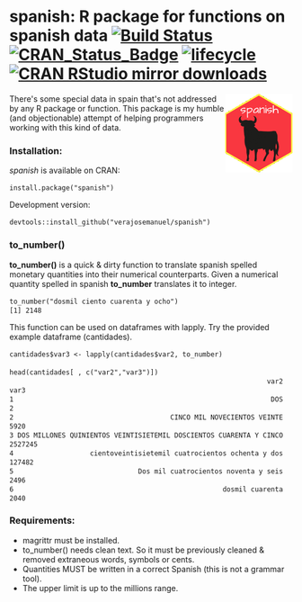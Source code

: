 

# spanish: R package for functions on spanish data [![Build Status](https://travis-ci.org/verajosemanuel/spanish.svg?branch=master)](https://travis-ci.org/verajosemanuel/spanish)  [![CRAN\_Status\_Badge](http://www.r-pkg.org/badges/version/spanish)](http://cran.r-project.org/package=spanish) [![lifecycle](https://img.shields.io/badge/lifecycle-stable-brightgreen.svg)](https://www.tidyverse.org/lifecycle/#stable) [![CRAN RStudio mirror downloads](http://cranlogs.r-pkg.org/badges/spanish)](http://cran.r-project.org/web/packages/spanish/index.html)
<img src="tools/readme/logo.png" align="right" />

There's some special data in spain that's not addressed by any R package or function.
This package is my humble (and objectionable) attempt of helping programmers working with this kind of data.

### Installation: ###

*spanish* is available on CRAN:

```
install.package("spanish")
```

Development version:

```
devtools::install_github("verajosemanuel/spanish")
```

### to_number() ###
**to_number()** is a quick & dirty function to translate spanish spelled monetary quantities into their numerical counterparts.
Given a numerical quantity spelled in spanish **to_number** translates it to integer.

```
to_number("dosmil ciento cuarenta y ocho")
[1] 2148
```
This function can be used on dataframes with lapply. Try the provided example dataframe (cantidades).
```
cantidades$var3 <- lapply(cantidades$var2, to_number)

head(cantidades[ , c("var2","var3")])
                                                                var2    var3
1                                                                DOS       2
2                                       CINCO MIL NOVECIENTOS VEINTE    5920
3 DOS MILLONES QUINIENTOS VEINTISIETEMIL DOSCIENTOS CUARENTA Y CINCO 2527245
4                   cientoveintisietemil cuatrocientos ochenta y dos  127482
5                               Dos mil cuatrocientos noventa y seis    2496
6                                                    dosmil cuarenta    2040
```



### Requirements:
- magrittr must be installed.
- to_number() needs clean text. So it must be previously cleaned & removed extraneous words, symbols or cents.
- Quantities MUST be written in a correct Spanish (this is not a grammar tool).
- The upper limit is up to the millions range.
